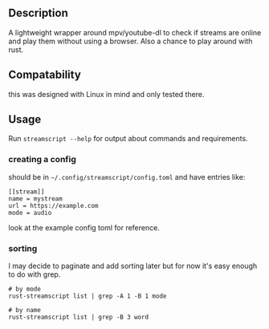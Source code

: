 ## Description
A lightweight wrapper around mpv/youtube-dl to check if streams are online and play them without using a browser. Also a chance to play around with rust.

## Compatability
this was designed with Linux in mind and only tested there.

## Usage
Run `streamscript --help` for output about commands and requirements.
### creating a config
should be in `~/.config/streamscript/config.toml` and have entries like:

```
[[stream]]
name = mystream
url = https://example.com
mode = audio
```
look at the example config toml for reference.

### sorting
I may decide to paginate and add sorting later but for now it's easy enough to do with grep.

```
# by mode
rust-streamscript list | grep -A 1 -B 1 mode

# by name
rust-streamscript list | grep -B 3 word
```
